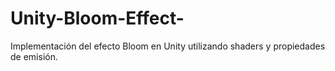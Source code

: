 # Unity-Bloom-Effect-
Implementación del efecto Bloom en Unity utilizando shaders y propiedades de emisión.
